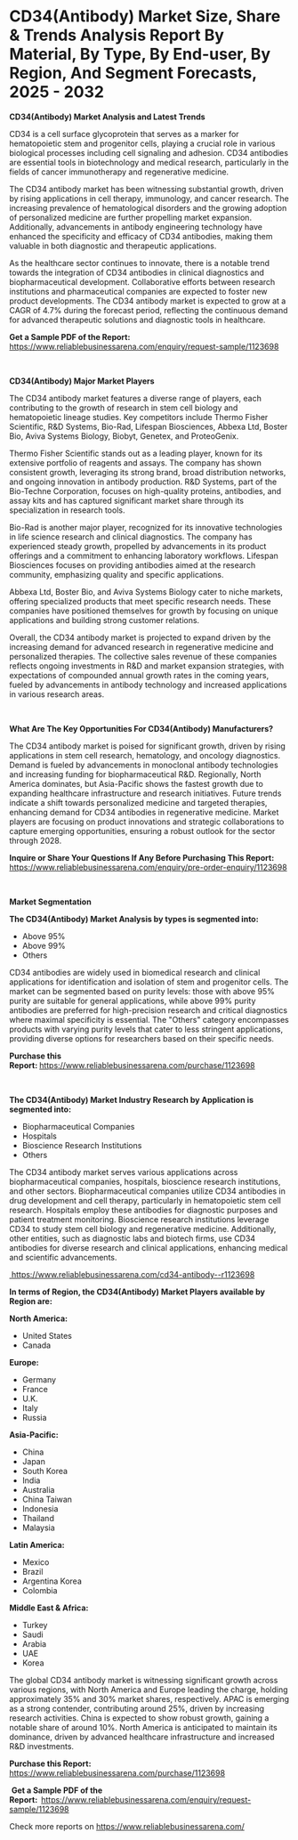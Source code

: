 <p><h1>CD34(Antibody) Market Size, Share & Trends Analysis Report By Material, By Type, By End-user, By Region, And Segment Forecasts, 2025 - 2032</h1></p><p><strong>CD34(Antibody) Market Analysis and Latest Trends</strong></p>
<p><p>CD34 is a cell surface glycoprotein that serves as a marker for hematopoietic stem and progenitor cells, playing a crucial role in various biological processes including cell signaling and adhesion. CD34 antibodies are essential tools in biotechnology and medical research, particularly in the fields of cancer immunotherapy and regenerative medicine. </p><p>The CD34 antibody market has been witnessing substantial growth, driven by rising applications in cell therapy, immunology, and cancer research. The increasing prevalence of hematological disorders and the growing adoption of personalized medicine are further propelling market expansion. Additionally, advancements in antibody engineering technology have enhanced the specificity and efficacy of CD34 antibodies, making them valuable in both diagnostic and therapeutic applications.</p><p>As the healthcare sector continues to innovate, there is a notable trend towards the integration of CD34 antibodies in clinical diagnostics and biopharmaceutical development. Collaborative efforts between research institutions and pharmaceutical companies are expected to foster new product developments. The CD34 antibody market is expected to grow at a CAGR of 4.7% during the forecast period, reflecting the continuous demand for advanced therapeutic solutions and diagnostic tools in healthcare.</p></p>
<p><strong>Get a Sample PDF of the Report:&nbsp;</strong> <a href="https://www.reliablebusinessarena.com/enquiry/request-sample/1123698?utm_campaign=2330&utm_medium=2&utm_source=Github&utm_content=ia&utm_term=03032025&utm_id=cd34antibody">https://www.reliablebusinessarena.com/enquiry/request-sample/1123698</a></p>
<p>&nbsp;</p>
<p><strong>CD34(Antibody) Major Market Players</strong></p>
<p><p>The CD34 antibody market features a diverse range of players, each contributing to the growth of research in stem cell biology and hematopoietic lineage studies. Key competitors include Thermo Fisher Scientific, R&D Systems, Bio-Rad, Lifespan Biosciences, Abbexa Ltd, Boster Bio, Aviva Systems Biology, Biobyt, Genetex, and ProteoGenix.</p><p>Thermo Fisher Scientific stands out as a leading player, known for its extensive portfolio of reagents and assays. The company has shown consistent growth, leveraging its strong brand, broad distribution networks, and ongoing innovation in antibody production. R&D Systems, part of the Bio-Techne Corporation, focuses on high-quality proteins, antibodies, and assay kits and has captured significant market share through its specialization in research tools.</p><p>Bio-Rad is another major player, recognized for its innovative technologies in life science research and clinical diagnostics. The company has experienced steady growth, propelled by advancements in its product offerings and a commitment to enhancing laboratory workflows. Lifespan Biosciences focuses on providing antibodies aimed at the research community, emphasizing quality and specific applications.</p><p>Abbexa Ltd, Boster Bio, and Aviva Systems Biology cater to niche markets, offering specialized products that meet specific research needs. These companies have positioned themselves for growth by focusing on unique applications and building strong customer relations.</p><p>Overall, the CD34 antibody market is projected to expand driven by the increasing demand for advanced research in regenerative medicine and personalized therapies. The collective sales revenue of these companies reflects ongoing investments in R&D and market expansion strategies, with expectations of compounded annual growth rates in the coming years, fueled by advancements in antibody technology and increased applications in various research areas.</p></p>
<p>&nbsp;</p>
<p><strong>What Are The Key Opportunities For CD34(Antibody) Manufacturers?</strong></p>
<p><p>The CD34 antibody market is poised for significant growth, driven by rising applications in stem cell research, hematology, and oncology diagnostics. Demand is fueled by advancements in monoclonal antibody technologies and increasing funding for biopharmaceutical R&D. Regionally, North America dominates, but Asia-Pacific shows the fastest growth due to expanding healthcare infrastructure and research initiatives. Future trends indicate a shift towards personalized medicine and targeted therapies, enhancing demand for CD34 antibodies in regenerative medicine. Market players are focusing on product innovations and strategic collaborations to capture emerging opportunities, ensuring a robust outlook for the sector through 2028.</p></p>
<p><strong>Inquire or Share Your Questions If Any Before Purchasing This Report:</strong> <a href="https://www.reliablebusinessarena.com/enquiry/pre-order-enquiry/1123698?utm_campaign=2330&utm_medium=2&utm_source=Github&utm_content=ia&utm_term=03032025&utm_id=cd34antibody">https://www.reliablebusinessarena.com/enquiry/pre-order-enquiry/1123698</a></p>
<p>&nbsp;</p>
<p><strong>Market Segmentation</strong></p>
<p><strong>The CD34(Antibody) Market Analysis by types is segmented into:</strong></p>
<p><ul><li>Above 95%</li><li>Above 99%</li><li>Others</li></ul></p>
<p><p>CD34 antibodies are widely used in biomedical research and clinical applications for identification and isolation of stem and progenitor cells. The market can be segmented based on purity levels: those with above 95% purity are suitable for general applications, while above 99% purity antibodies are preferred for high-precision research and critical diagnostics where maximal specificity is essential. The "Others" category encompasses products with varying purity levels that cater to less stringent applications, providing diverse options for researchers based on their specific needs.</p></p>
<p><strong>Purchase this Report:&nbsp;</strong><a href="https://www.reliablebusinessarena.com/purchase/1123698?utm_campaign=2330&utm_medium=2&utm_source=Github&utm_content=ia&utm_term=03032025&utm_id=cd34antibody">https://www.reliablebusinessarena.com/purchase/1123698</a></p>
<p>&nbsp;</p>
<p><strong>The CD34(Antibody) Market Industry Research by Application is segmented into:</strong></p>
<p><ul><li>Biopharmaceutical Companies</li><li>Hospitals</li><li>Bioscience Research Institutions</li><li>Others</li></ul></p>
<p><p>The CD34 antibody market serves various applications across biopharmaceutical companies, hospitals, bioscience research institutions, and other sectors. Biopharmaceutical companies utilize CD34 antibodies in drug development and cell therapy, particularly in hematopoietic stem cell research. Hospitals employ these antibodies for diagnostic purposes and patient treatment monitoring. Bioscience research institutions leverage CD34 to study stem cell biology and regenerative medicine. Additionally, other entities, such as diagnostic labs and biotech firms, use CD34 antibodies for diverse research and clinical applications, enhancing medical and scientific advancements.</p></p>
<p><a href="https://www.reliablebusinessarena.com/cd34-antibody--r1123698?utm_campaign=2330&utm_medium=2&utm_source=Github&utm_content=ia&utm_term=03032025&utm_id=cd34antibody">&nbsp;https://www.reliablebusinessarena.com/cd34-antibody--r1123698</a></p>
<p><strong>In terms of Region, the CD34(Antibody) Market Players available by Region are:</strong></p>
<p>
    <p> <strong> North America: </strong>
        <ul>
            <li>United States</li>
            <li>Canada</li>
        </ul>
        </p> 
    <p> <strong> Europe: </strong>
        <ul>
            <li>Germany</li>
            <li>France</li>
            <li>U.K.</li>
            <li>Italy</li>
            <li>Russia</li>
        </ul>
        </p> 
    <p> <strong> Asia-Pacific: </strong>
        <ul>
            <li>China</li>
            <li>Japan</li>
            <li>South Korea</li>
            <li>India</li>
            <li>Australia</li>
            <li>China Taiwan</li>
            <li>Indonesia</li>
            <li>Thailand</li>
            <li>Malaysia</li>
        </ul>
        </p> 
    <p> <strong> Latin America: </strong>
        <ul>
            <li>Mexico</li>
            <li>Brazil</li>
            <li>Argentina Korea</li>
            <li>Colombia</li>
        </ul>
        </p> 
    <p> <strong> Middle East & Africa: </strong>
        <ul>
            <li>Turkey</li>
            <li>Saudi</li>
            <li>Arabia</li>
            <li>UAE</li>
            <li>Korea</li>
        </ul>
    </p>
    </p>
<p><p>The global CD34 antibody market is witnessing significant growth across various regions, with North America and Europe leading the charge, holding approximately 35% and 30% market shares, respectively. APAC is emerging as a strong contender, contributing around 25%, driven by increasing research activities. China is expected to show robust growth, gaining a notable share of around 10%. North America is anticipated to maintain its dominance, driven by advanced healthcare infrastructure and increased R&D investments.</p></p>
<p><strong>Purchase this Report: </strong><a href="https://www.reliablebusinessarena.com/purchase/1123698?utm_campaign=2330&utm_medium=2&utm_source=Github&utm_content=ia&utm_term=03032025&utm_id=cd34antibody">https://www.reliablebusinessarena.com/purchase/1123698</a></p>
<p>&nbsp;<strong>Get a Sample PDF of the Report:&nbsp;&nbsp;</strong><a href="https://www.reliablebusinessarena.com/enquiry/request-sample/1123698?utm_campaign=2330&utm_medium=2&utm_source=Github&utm_content=ia&utm_term=03032025&utm_id=cd34antibody">https://www.reliablebusinessarena.com/enquiry/request-sample/1123698</a></p>
<p><strong></strong></p>
<p>Check more reports on <a href="https://www.reliablebusinessarena.com/?utm_campaign=2330&utm_medium=2&utm_source=Github&utm_content=ia&utm_term=03032025&utm_id=cd34antibody">https://www.reliablebusinessarena.com/</a></p>